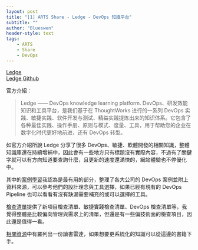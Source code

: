 ```yaml
---
layout: post
title: "[1] ARTS Share - Ledge - DevOps 知識平台"
subtitle: ""
author: "Blueswen"
header-style: text
tags:
    - ARTS
    - Share
    - DevOps
---
```


[Ledge](https://devops.phodal.com/)  
[Ledge Github](https://github.com/phodal/ledge)

官方介紹：

> Ledge —— DevOps knowledge learning platform. DevOps、研发效能知识和工具平台，是我们基于在 ThoughtWorks 进行的一系列 DevOps 实践、敏捷实践、软件开发与测试、精益实践提炼出来的知识体系。它包含了各种最佳实践、操作手册、原则与模式、度量、工具，用于帮助您的企业在数字化时代更好地前进，还有 DevOps 转型。

如官方介紹所說 Ledge 分享了很多 DevOps、敏捷、軟體開發的相關知識，整體知識庫還在持續增補中，因此會有一些地方只有標題沒有實際內容，不過有了關鍵字就可以有方向知道要查詢什麼，且更新的速度還滿快的，網站體驗也不停優化中。

其中的[案例學習](https://devops.phodal.com/case-study/)我認為是最有用的部分，整理了各大公司的 DevOps 案例並附上資料來源，可以參考他們的設計理念與工具選擇，如果已經有現有的 DevOps Pipeline 也可以看看有沒有缺漏需要補充的或可以選擇的工具。

[檢查清單](https://devops.phodal.com/checklists)提供了新項目檢查清單、敏捷實踐檢查清單、DevOps 檢查清單等，我覺得整體是比較偏向管理與需求上的清單，但還是有一些偏技術面的檢查項目，因此還是值得一看。

[相關資源](https://devops.phodal.com/resources)中有羅列出一份讀書雷達，如果想要更系統化的知識可以從這邊的書籍下手。
